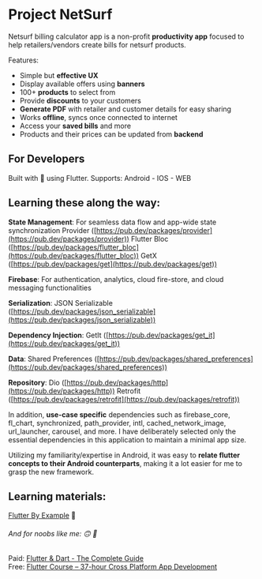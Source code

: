 # Project NetSurf

Netsurf billing calculator app is a non-profit **productivity app** focused to help retailers/vendors create bills for netsurf products. 

Features:
* Simple but **effective UX**
* Display available offers using **banners**
* 100+ **products** to select from
* Provide **discounts** to your customers
* **Generate PDF** with retailer and customer details for easy sharing
* Works **offline**, syncs once connected to internet
* Access your **saved bills** and more
* Products and their prices can be updated from **backend**

## For Developers

Built with :purple_heart: using Flutter. 
Supports: Android - IOS - WEB

## Learning these along the way:
**State Management**: For seamless data flow and app-wide state synchronization
Provider ([https://pub.dev/packages/provider](https://pub.dev/packages/provider))
Flutter Bloc ([https://pub.dev/packages/flutter_bloc](https://pub.dev/packages/flutter_bloc))
GetX ([https://pub.dev/packages/get](https://pub.dev/packages/get))

**Firebase**: For authentication, analytics, cloud fire-store, and cloud messaging functionalities

**Serialization**: JSON Serializable ([https://pub.dev/packages/json_serializable](https://pub.dev/packages/json_serializable))

**Dependency Injection**: GetIt ([https://pub.dev/packages/get_it](https://pub.dev/packages/get_it))

**Data**: Shared Preferences ([https://pub.dev/packages/shared_preferences](https://pub.dev/packages/shared_preferences))

**Repository**:
Dio ([https://pub.dev/packages/http](https://pub.dev/packages/http))
Retrofit ([https://pub.dev/packages/retrofit](https://pub.dev/packages/retrofit))

In addition, **use-case specific** dependencies such as firebase_core, fl_chart, synchronized, path_provider, intl, cached_network_image, url_launcher, carousel, and more. I have deliberately selected only the essential dependencies in this application to maintain a minimal app size. 

Utilizing my familiarity/expertise in Android, it was easy to **relate flutter concepts to their Android counterparts**, making it a lot easier for me to grasp the new framework.

## Learning materials:
[Flutter By Example](https://flutterbyexample.com/) :pray:
###### And for noobs like me: :upside_down_face: :vulcan_salute:</br>
Paid: [Flutter & Dart - The Complete Guide](https://www.udemy.com/course/learn-flutter-dart-to-build-ios-android-apps/) </br>
Free: [Flutter Course – 37-hour Cross Platform App Development](https://www.youtube.com/watch?v=VPvVD8t02U8) </br>
